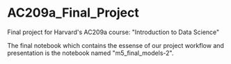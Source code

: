 # AC209a_Final_Project
Final project for Harvard's AC209a course: "Introduction to Data Science"

The final notebook which contains the essense of our project workflow and presentation is the notebook named "m5_final_models-2". 

